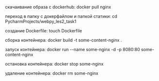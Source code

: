 скачаивание образа с dockerhub:
docker pull nginx

переход в папку с докерфайлом и папкой статики:
cd PycharmProjects/webpy_les2_task1

создание Dockerfile:
touch Dockerfile

сборка контейнера:
docker build -t some-content-nginx .

запуск контейнера:
docker run --name some-nginx -d -p 8080:80 some-content-nginx

остановка контейнера:
docker stop some-nginx

удаление контейнера:
docker rm some-nginx
